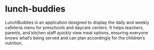 # lunch-buddies
LunchBuddies is an application designed to display the daily and weekly cafeteria menu for preschools and daycare centers. It helps teachers, parents, and kitchen staff quickly view meal options, ensuring everyone knows what’s being served and can plan accordingly for the children’s nutrition.

